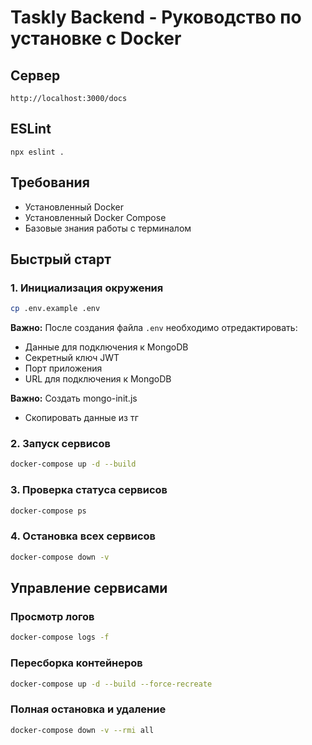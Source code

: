 # Taskly Backend - Руководство по установке с Docker

## Сервер

```
http://localhost:3000/docs
```

## ESLint

```
npx eslint .
```

## Требования

- Установленный Docker
- Установленный Docker Compose
- Базовые знания работы с терминалом

## Быстрый старт

### 1. Инициализация окружения

```bash
cp .env.example .env
```

**Важно:** После создания файла `.env` необходимо отредактировать:

- Данные для подключения к MongoDB
- Секретный ключ JWT
- Порт приложения
- URL для подключения к MongoDB

**Важно:** Создать mongo-init.js

- Скопировать данные из тг

### 2. Запуск сервисов

```bash
docker-compose up -d --build
```

### 3. Проверка статуса сервисов

```bash
docker-compose ps
```

### 4. Остановка всех сервисов

```bash
docker-compose down -v
```

## Управление сервисами

### Просмотр логов

```bash
docker-compose logs -f
```

### Пересборка контейнеров

```bash
docker-compose up -d --build --force-recreate
```

### Полная остановка и удаление

```bash
docker-compose down -v --rmi all
```
